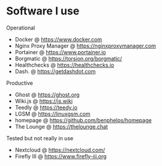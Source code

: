 # Software I use

Operational

- Docker @ https://www.docker.com
- Nginx Proxy Manager @ https://nginxproxymanager.com
- Portainer @ https://www.portainer.io
- Borgmatic @ https://torsion.org/borgmatic/
- Healthchecks @ https://healthchecks.io
- Dash. @ https://getdashdot.com

Productive

- Ghost @ https://ghost.org
- Wiki.js @ https://js.wiki
- Teedly @ https://teedy.io
- LGSM @ https://linuxgsm.com
- homepage @ https://github.com/benphelps/homepage
- The Lounge @ https://thelounge.chat

Tested but not really in use

- Nextcloud @ https://nextcloud.com/
- Firefly III @ https://www.firefly-iii.org
